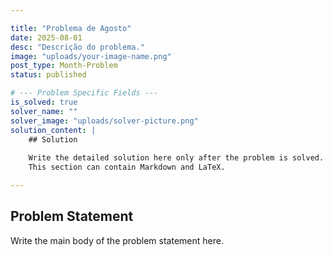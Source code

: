 ```yaml
---

title: "Problema de Agosto"
date: 2025-08-01
desc: "Descrição do problema."
image: "uploads/your-image-name.png"
post_type: Month-Problem
status: published

# --- Problem Specific Fields ---
is_solved: true
solver_name: ""
solver_image: "uploads/solver-picture.png"
solution_content: |
    ## Solution
    
    Write the detailed solution here only after the problem is solved.
    This section can contain Markdown and LaTeX.

---
```


## Problem Statement

Write the main body of the problem statement here.
